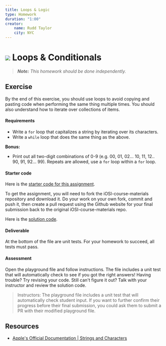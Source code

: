 ```yaml
---
title: Loops & Logic
type: Homework
duration: "1:00"
creator:
    name: Rudd Taylor
    city: NYC
---
```


# ![](https://ga-dash.s3.amazonaws.com/production/assets/logo-9f88ae6c9c3871690e33280fcf557f33.png) Loops & Conditionals

> ***Note:*** _This homework should be done independently._

## Exercise

By the end of this exercise, you should use loops to avoid copying and pasting code when performing the same thing multiple times. You should also understand how to iterate over collections of items.

#### Requirements

- Write a `for` loop that capitalizes a string by iterating over its characters.
- Write a `while` loop that does the same thing as the above.

**Bonus:**
- Print out all two-digit combinations of 0-9 (e.g. 00, 01, 02... 10, 11, 12.. 90, 91, 92... 99). Repeats are allowed, use a `for` loop within a `for` loop.

#### Starter code

Here is the [starter code for this assignment](starter-code).

To get the assignment, you will need to fork the iOSI-course-materials repository and download it. Do your work on your own fork, commit and push it, then create a pull request using the Github website for your final submission back to the original iOSI-course-materials repo.

Here is the [solution code](solution-code).

#### Deliverable

At the bottom of the file are unit tests. For your homework to succeed, all tests must pass.

#### Assessment

Open the playground file and follow instructions. The file includes a unit test that will automatically check to see if you got the right answers! Having trouble? Try revising your code. Still can't figure it out? Talk with your instructor and review the solution code.

> Instructors: The playground file includes a unit test that will automatically check student input. If you want to further confirm their progress before their final submission, you could ask them to submit a PR with their modified playground file.

## Resources
+ [Apple's Official Documentation | Strings and Characters](https://developer.apple.com/library/content/documentation/Swift/Conceptual/Swift_Programming_Language/StringsAndCharacters.html)
